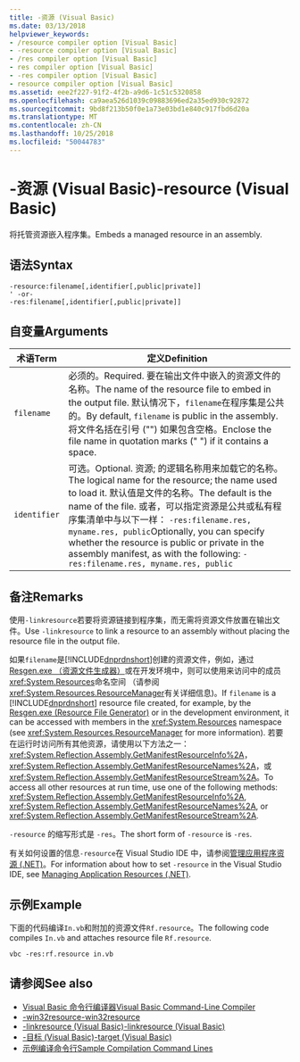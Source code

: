 ```yaml
---
title: -资源 (Visual Basic)
ms.date: 03/13/2018
helpviewer_keywords:
- /resource compiler option [Visual Basic]
- -resource compiler option [Visual Basic]
- /res compiler option [Visual Basic]
- res compiler option [Visual Basic]
- -res compiler option [Visual Basic]
- resource compiler option [Visual Basic]
ms.assetid: eee2f227-91f2-4f2b-a9d6-1c51c5320858
ms.openlocfilehash: ca9aea526d1039c09883696ed2a35ed930c92872
ms.sourcegitcommit: 9bd8f213b50f0e1a73e03bd1e840c917fbd6d20a
ms.translationtype: MT
ms.contentlocale: zh-CN
ms.lasthandoff: 10/25/2018
ms.locfileid: "50044783"
---
```

# <a name="-resource-visual-basic"></a><span data-ttu-id="0d2eb-102">-资源 (Visual Basic)</span><span class="sxs-lookup"><span data-stu-id="0d2eb-102">-resource (Visual Basic)</span></span>
<span data-ttu-id="0d2eb-103">将托管资源嵌入程序集。</span><span class="sxs-lookup"><span data-stu-id="0d2eb-103">Embeds a managed resource in an assembly.</span></span>  
  
## <a name="syntax"></a><span data-ttu-id="0d2eb-104">语法</span><span class="sxs-lookup"><span data-stu-id="0d2eb-104">Syntax</span></span>  
  
```  
-resource:filename[,identifier[,public|private]]  
' -or-  
-res:filename[,identifier[,public|private]]  
```  
  
## <a name="arguments"></a><span data-ttu-id="0d2eb-105">自变量</span><span class="sxs-lookup"><span data-stu-id="0d2eb-105">Arguments</span></span>  
  
|<span data-ttu-id="0d2eb-106">术语</span><span class="sxs-lookup"><span data-stu-id="0d2eb-106">Term</span></span>|<span data-ttu-id="0d2eb-107">定义</span><span class="sxs-lookup"><span data-stu-id="0d2eb-107">Definition</span></span>|  
|---|---|  
|`filename`|<span data-ttu-id="0d2eb-108">必须的。</span><span class="sxs-lookup"><span data-stu-id="0d2eb-108">Required.</span></span> <span data-ttu-id="0d2eb-109">要在输出文件中嵌入的资源文件的名称。</span><span class="sxs-lookup"><span data-stu-id="0d2eb-109">The name of the resource file to embed in the output file.</span></span> <span data-ttu-id="0d2eb-110">默认情况下，`filename`在程序集是公共的。</span><span class="sxs-lookup"><span data-stu-id="0d2eb-110">By default, `filename` is public in the assembly.</span></span> <span data-ttu-id="0d2eb-111">将文件名括在引号 ("") 如果包含空格。</span><span class="sxs-lookup"><span data-stu-id="0d2eb-111">Enclose the file name in quotation marks (" ") if it contains a space.</span></span>|  
|`identifier`|<span data-ttu-id="0d2eb-112">可选。</span><span class="sxs-lookup"><span data-stu-id="0d2eb-112">Optional.</span></span> <span data-ttu-id="0d2eb-113">资源; 的逻辑名称用来加载它的名称。</span><span class="sxs-lookup"><span data-stu-id="0d2eb-113">The logical name for the resource; the name used to load it.</span></span> <span data-ttu-id="0d2eb-114">默认值是文件的名称。</span><span class="sxs-lookup"><span data-stu-id="0d2eb-114">The default is the name of the file.</span></span> <span data-ttu-id="0d2eb-115">或者，可以指定资源是公共或私有程序集清单中与以下一样： `-res:filename.res, myname.res, public`</span><span class="sxs-lookup"><span data-stu-id="0d2eb-115">Optionally, you can specify whether the resource is public or private in the assembly manifest, as with the following: `-res:filename.res, myname.res, public`</span></span>|  
  
## <a name="remarks"></a><span data-ttu-id="0d2eb-116">备注</span><span class="sxs-lookup"><span data-stu-id="0d2eb-116">Remarks</span></span>  
 <span data-ttu-id="0d2eb-117">使用`-linkresource`若要将资源链接到程序集，而无需将资源文件放置在输出文件。</span><span class="sxs-lookup"><span data-stu-id="0d2eb-117">Use `-linkresource` to link a resource to an assembly without placing the resource file in the output file.</span></span>  
  
 <span data-ttu-id="0d2eb-118">如果`filename`是[!INCLUDE[dnprdnshort](~/includes/dnprdnshort-md.md)]创建的资源文件，例如，通过[Resgen.exe （资源文件生成器）](../../../framework/tools/resgen-exe-resource-file-generator.md)或在开发环境中，则可以使用来访问中的成员<xref:System.Resources>命名空间 （请参阅<xref:System.Resources.ResourceManager>有关详细信息)。</span><span class="sxs-lookup"><span data-stu-id="0d2eb-118">If `filename` is a [!INCLUDE[dnprdnshort](~/includes/dnprdnshort-md.md)] resource file created, for example, by the [Resgen.exe (Resource File Generator)](../../../framework/tools/resgen-exe-resource-file-generator.md) or in the development environment, it can be accessed with members in the <xref:System.Resources> namespace (see <xref:System.Resources.ResourceManager> for more information).</span></span> <span data-ttu-id="0d2eb-119">若要在运行时访问所有其他资源，请使用以下方法之一： <xref:System.Reflection.Assembly.GetManifestResourceInfo%2A>， <xref:System.Reflection.Assembly.GetManifestResourceNames%2A>，或<xref:System.Reflection.Assembly.GetManifestResourceStream%2A>。</span><span class="sxs-lookup"><span data-stu-id="0d2eb-119">To access all other resources at run time, use one of the following methods: <xref:System.Reflection.Assembly.GetManifestResourceInfo%2A>, <xref:System.Reflection.Assembly.GetManifestResourceNames%2A>, or <xref:System.Reflection.Assembly.GetManifestResourceStream%2A>.</span></span>  
  
 <span data-ttu-id="0d2eb-120">`-resource` 的缩写形式是 `-res`。</span><span class="sxs-lookup"><span data-stu-id="0d2eb-120">The short form of `-resource` is `-res`.</span></span>  
  
 <span data-ttu-id="0d2eb-121">有关如何设置的信息`-resource`在 Visual Studio IDE 中，请参阅[管理应用程序资源 (.NET)](/visualstudio/ide/managing-application-resources-dotnet)。</span><span class="sxs-lookup"><span data-stu-id="0d2eb-121">For information about how to set `-resource` in the Visual Studio IDE, see [Managing Application Resources (.NET)](/visualstudio/ide/managing-application-resources-dotnet).</span></span>  
  
## <a name="example"></a><span data-ttu-id="0d2eb-122">示例</span><span class="sxs-lookup"><span data-stu-id="0d2eb-122">Example</span></span>  
 <span data-ttu-id="0d2eb-123">下面的代码编译`In.vb`和附加的资源文件`Rf.resource`。</span><span class="sxs-lookup"><span data-stu-id="0d2eb-123">The following code compiles `In.vb` and attaches resource file `Rf.resource`.</span></span>  
  
```console
vbc -res:rf.resource in.vb  
```  
  
## <a name="see-also"></a><span data-ttu-id="0d2eb-124">请参阅</span><span class="sxs-lookup"><span data-stu-id="0d2eb-124">See also</span></span>

- [<span data-ttu-id="0d2eb-125">Visual Basic 命令行编译器</span><span class="sxs-lookup"><span data-stu-id="0d2eb-125">Visual Basic Command-Line Compiler</span></span>](../../../visual-basic/reference/command-line-compiler/index.md)  
- [<span data-ttu-id="0d2eb-126">-win32resource</span><span class="sxs-lookup"><span data-stu-id="0d2eb-126">-win32resource</span></span>](../../../visual-basic/reference/command-line-compiler/win32resource.md)  
- [<span data-ttu-id="0d2eb-127">-linkresource (Visual Basic)</span><span class="sxs-lookup"><span data-stu-id="0d2eb-127">-linkresource (Visual Basic)</span></span>](../../../visual-basic/reference/command-line-compiler/linkresource.md)  
- [<span data-ttu-id="0d2eb-128">-目标 (Visual Basic)</span><span class="sxs-lookup"><span data-stu-id="0d2eb-128">-target (Visual Basic)</span></span>](../../../visual-basic/reference/command-line-compiler/target.md)  
- [<span data-ttu-id="0d2eb-129">示例编译命令行</span><span class="sxs-lookup"><span data-stu-id="0d2eb-129">Sample Compilation Command Lines</span></span>](../../../visual-basic/reference/command-line-compiler/sample-compilation-command-lines.md)
